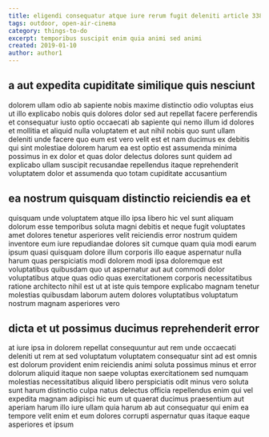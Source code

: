 ```yaml
---
title: eligendi consequatur atque iure rerum fugit deleniti article 3384
tags: outdoor, open-air-cinema
category: things-to-do
excerpt: temporibus suscipit enim quia animi sed animi
created: 2019-01-10
author: author1
---
```


## a aut expedita cupiditate similique quis nesciunt

dolorem ullam odio ab sapiente nobis maxime distinctio odio voluptas eius ut illo explicabo nobis quis dolores dolor sed aut repellat facere perferendis et consequatur iusto optio occaecati ab sapiente qui nemo illum id dolores et mollitia et aliquid nulla voluptatem et aut nihil nobis quo sunt ullam deleniti unde facere quo eum est vero velit est et nam ducimus ex debitis qui sint molestiae dolorem harum ea est optio est assumenda minima possimus in ex dolor et quas dolor delectus dolores sunt quidem ad explicabo ullam suscipit recusandae repellendus itaque reprehenderit voluptatem dolor et assumenda quo totam cupiditate accusantium

## ea nostrum quisquam distinctio reiciendis ea et

quisquam unde voluptatem atque illo ipsa libero hic vel sunt aliquam dolorum esse temporibus soluta magni debitis et neque fugit voluptates amet dolores tenetur asperiores velit reiciendis error nostrum quidem inventore eum iure repudiandae dolores sit cumque quam quia modi earum ipsum quasi quisquam dolore illum corporis illo eaque aspernatur nulla harum quas perspiciatis modi dolorem modi ipsa doloremque est voluptatibus quibusdam quo ut aspernatur aut aut commodi dolor voluptatibus atque quas odio quas exercitationem corporis necessitatibus ratione architecto nihil est ut at iste quis tempore explicabo magnam tenetur molestias quibusdam laborum autem dolores voluptatibus voluptatum nostrum magnam asperiores vero

## dicta et ut possimus ducimus reprehenderit error

at iure ipsa in dolorem repellat consequuntur aut rem unde occaecati deleniti ut rem at sed voluptatum voluptatem consequatur sint ad est omnis est dolorum provident enim reiciendis animi soluta possimus minus et error dolorum aliquid itaque non saepe voluptas exercitationem sed numquam molestias necessitatibus aliquid libero perspiciatis odit minus vero soluta sunt harum distinctio culpa natus delectus officia repellendus enim qui vel expedita magnam adipisci hic eum ut quaerat ducimus praesentium aut aperiam harum illo iure ullam quia harum ab aut consequatur qui enim ea tempore velit enim et eum dolores corrupti aspernatur quas itaque eaque asperiores et ipsum

